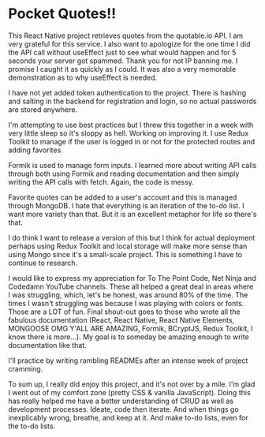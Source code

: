 # Pocket Quotes!!

This React Native project retrieves quotes from the quotable.io API. I am very grateful for this service. I also want to apologize for the one time I did the API call without useEffect just to see what would happen and for 5 seconds your server got spammed. Thank you for not IP banning me. I promise I caught it as quickly as I could. It was also a very memorable demonstration as to why useEffect is needed.

I have not yet added token authentication to the project. There is hashing and salting in the backend for registration and login, so no actual passwords are stored anywhere. 

I'm attempting to use best practices but I threw this together in a week with very little sleep so it's sloppy as hell. Working on improving it. I use Redux Toolkit to manage if the user is logged in or not for the protected routes and adding favorites. 

Formik is used to manage form inputs. I learned more about writing API calls through both using Formik and reading documentation and then simply writing the API calls with fetch. Again, the code is messy.  

Favorite quotes can be added to a user's account and this is managed through MongoDB. I hate that everything is an iteration of the to-do list. I want more variety than that. But it is an excellent metaphor for life so there's that.

I do think I want to release a version of this but I think for actual deployment perhaps using Redux Toolkit and local storage will make more sense than using Mongo since it's a small-scale project. This is something I have to continue to research. 

I would like to express my appreciation for To The Point Code, Net Ninja and Codedamn YouTube channels. These all helped a great deal in areas where I was struggling, which, let's be honest, was around 80% of the time. The times I wasn't struggling was because I was playing with colors or fonts. Those are a LOT of fun. Final shout-out goes to those who wrote all the fabulous documentation (React, React Native, React Native Elements, MONGOOSE OMG Y'ALL ARE AMAZING, Formik, BCryptJS, Redux Toolkit, I know there is more...). My goal is to someday be amazing enough to write documentation like that. 

I'll practice by writing rambling READMEs after an intense week of project cramming. 

To sum up, I really did enjoy this project, and it's not over by a mile. I'm glad I went out of my comfort zone (pretty CSS & vanilla JavaScript). Doing this has really helped me have a better understanding of CRUD as well as development processes. Ideate, code then iterate. And when things go inexplicably wrong, breathe, and keep at it. And make to-do lists, even for the to-do lists. 

